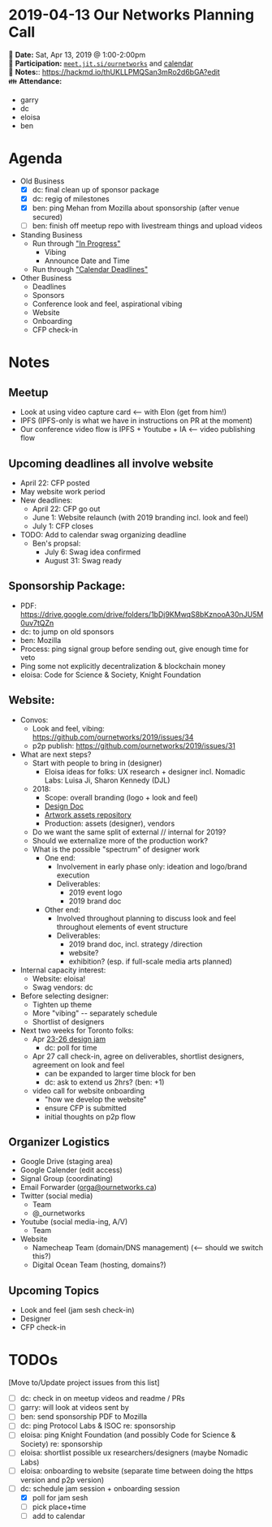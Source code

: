 # 2019-04-13 Our Networks Planning Call

:date: **Date:** Sat, Apr 13, 2019 @ 1:00-2:00pm  
:raising_hand: **Participation:** [`meet.jit.si/ournetworks`](https://meet.jit.si/ournetworks) and [calendar](https://calendar.google.com/calendar/embed?src=aers7atolh0uurlfmkoki9kikg%40group.calendar.google.com&ctz=America%2FToronto)  
:notebook: **Notes:**: https://hackmd.io/thUKLLPMQSan3mRo2d6bGA?edit  
:family: **Attendance:**
- garry
- dc
- eloisa
- ben

# Agenda

- Old Business
    - [x] dc: final clean up of sponsor package
    - [x] dc: regig of milestones
    - [x] ben: ping Mehan from Mozilla about sponsorship (after venue secured)
    - [ ] ben: finish off meetup repo with livestream things and upload videos
- Standing Business
  - Run through ["In Progress"](https://github.com/ournetworks/2019/projects/1)
      - Vibing 
      - Announce Date and Time
  - Run through ["Calendar Deadlines"](https://calendar.google.com/calendar/embed?src=aers7atolh0uurlfmkoki9kikg%40group.calendar.google.com&ctz=America%2FToronto)
- Other Business
  - Deadlines
  - Sponsors
  - Conference look and feel, aspirational vibing
  - Website
  - Onboarding
  - CFP check-in

# Notes

## Meetup 

- Look at using video capture card <-- with Elon (get from him!)
- IPFS (IPFS-only is what we have in instructions on PR at the moment)
- Our conference video flow is IPFS + Youtube + IA <-- video publishing flow

## Upcoming deadlines all involve website

- April 22: CFP posted 
- May website work period
- New deadlines:
    - April 22: CFP go out
    - June 1: Website relaunch (with 2019 branding incl. look and feel)
    - July 1: CFP closes
- TODO: Add to calendar swag organizing deadline
    - Ben's propsal:
        - July 6: Swag idea confirmed
        - August 31: Swag ready

## Sponsorship Package:

- PDF: https://drive.google.com/drive/folders/1bDj9KMwqS8bKznooA30nJU5M0uv7tQZn
- dc: to jump on old sponsors
- ben: Mozilla
- Process: ping signal group before sending out, give enough time for veto
- Ping some not explicitly decentralization & blockchain money
- eloisa: Code for Science & Society, Knight Foundation

## Website:

- Convos:
    - Look and feel, vibing: https://github.com/ournetworks/2019/issues/34
    - p2p publish: https://github.com/ournetworks/2019/issues/31
- What are next steps?
    - Start with people to bring in (designer)
        - Eloisa ideas for folks: UX research + designer incl. Nomadic Labs: Luisa Ji, Sharon Kennedy (DJL)
    - 2018:
        - Scope: overall branding (logo + look and feel)
        - [Design Doc](https://docs.google.com/document/d/1sP3qt87nJBq1UmoCfddiy9PuyuOLer1KnVF54FeE5Cw/edit)
        - [Artwork assets repository](https://github.com/ournetworks/artwork)
        - Production: assets (designer), vendors
    - Do we want the same split of external // internal for 2019?
    - Should we externalize more of the production work?
    - What is the possible "spectrum" of designer work
        - One end: 
            - Involvement in early phase only: ideation and logo/brand execution
            - Deliverables:
                - 2019 event logo
                - 2019 brand doc
        - Other end:
            - Involved throughout planning to discuss look and feel throughout elements of event structure
            - Deliverables:
                - 2019 brand doc, incl. strategy /direction
                - website?
                - exhibition? (esp. if full-scale media arts planned)
- Internal capacity interest:
    - Website: eloisa!
    - Swag vendors: dc
- Before selecting designer:
    - Tighten up theme 
    - More "vibing" -- separately schedule
    - Shortlist of designers
- Next two weeks for Toronto folks:
    - Apr [23-26 design jam](https://www.when2meet.com/?7760094-WAVKc)
        - dc: poll for time
    - Apr 27 call check-in, agree on deliverables, shortlist designers, agreement on look and feel 
        - can be expanded to larger time block for ben
        - dc: ask to extend us 2hrs? (ben: +1)
    - video call for website onboarding
        - "how we develop the website"
        - ensure CFP is submitted
        - initial thoughts on p2p flow

## Organizer Logistics

- Google Drive (staging area) 
- Google Calender (edit access)
- Signal Group (coordinating)
- Email Forwarder (orga@ournetworks.ca)
- Twitter (social media)
    - Team 
    - @_ournetworks
- Youtube (social media-ing, A/V)
    - Team
- Website
    - Namecheap Team (domain/DNS management) (<-- should we switch this?)
    - Digital Ocean Team (hosting, domains?)

## Upcoming Topics


- Look and feel (jam sesh check-in)
- Designer
- CFP check-in


# TODOs

[Move to/Update project issues from this list]

- [ ] dc: check in on meetup videos and readme / PRs
- [ ] garry: will look at videos sent by
- [ ] ben: send sponsorship PDF to Mozilla
- [ ] dc: ping Protocol Labs & ISOC re: sponsorship
- [ ] eloisa: ping Knight Foundation (and possibly Code for Science & Society) re: sponsorship
- [ ] eloisa: shortlist possible ux researchers/designers (maybe Nomadic Labs)
- [ ] eloisa: onboarding to website (separate time between doing the https version and p2p version)
- [ ] dc: schedule jam session + onboarding session
    - [x] poll for jam sesh
    - [ ] pick place+time 
    - [ ] add to calendar
